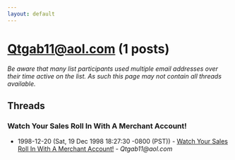 ```yaml
---
layout: default
---
```


# Qtgab11@aol.com (1 posts)

_Be aware that many list participants used multiple email addresses over their time active on the list. As such this page may not contain all threads available._

## Threads

### Watch Your Sales Roll In With A Merchant Account!
+ 1998-12-20 (Sat, 19 Dec 1998 18:27:30 -0800 (PST)) - [Watch Your Sales Roll In With A Merchant Account!](/archive/1998/12/524fbcf4b2e0bf1e728dbe8bf0a55dc4febd6178c7058ca2abc4a20288aac202) - _Qtgab11@aol.com_

